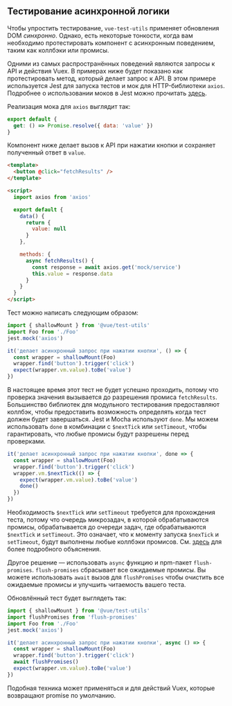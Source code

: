 ## Тестирование асинхронной логики

Чтобы упростить тестирование, `vue-test-utils` применяет обновления DOM _синхронно_. Однако, есть некоторые тонкости, когда вам необходимо протестировать компонент с асинхронным поведением, таким как коллбэки или промисы.

Одними из самых распространённых поведений являются запросы к API и действия Vuex. В примерах ниже будет показано как протестировать метод, который делает запрос к API. В этом примере используется Jest для запуска тестов и мок для HTTP-библиотеки `axios`. Подробнее о использовании моков в Jest можно прочитать [здесь](https://facebook.github.io/jest/docs/en/manual-mocks.html#content).

Реализация мока для `axios` выглядит так:

```js
export default {
  get: () => Promise.resolve({ data: 'value' })
}
```

Компонент ниже делает вызов к API при нажатии кнопки и сохраняет полученный ответ в `value`.

```html
<template>
  <button @click="fetchResults" />
</template>

<script>
  import axios from 'axios'

  export default {
    data() {
      return {
        value: null
      }
    },

    methods: {
      async fetchResults() {
        const response = await axios.get('mock/service')
        this.value = response.data
      }
    }
  }
</script>
```

Тест можно написать следующим образом:

```js
import { shallowMount } from '@vue/test-utils'
import Foo from './Foo'
jest.mock('axios')

it('делает асинхронный запрос при нажатии кнопки', () => {
  const wrapper = shallowMount(Foo)
  wrapper.find('button').trigger('click')
  expect(wrapper.vm.value).toBe('value')
})
```

В настоящее время этот тест не будет успешно проходить, потому что проверка значения вызывается до разрешения промиса `fetchResults`. Большинство библиотек для модульного тестирования предоставляют коллбэк, чтобы предоставить возможность определять когда тест должен будет завершаться. Jest и Mocha используют `done`. Мы можем использовать `done` в комбинации с `$nextTick` или `setTimeout`, чтобы гарантировать, что любые промисы будут разрешены перед проверками.

```js
it('делает асинхронный запрос при нажатии кнопки', done => {
  const wrapper = shallowMount(Foo)
  wrapper.find('button').trigger('click')
  wrapper.vm.$nextTick(() => {
    expect(wrapper.vm.value).toBe('value')
    done()
  })
})
```

Необходимость `$nextTick` или `setTimeout` требуется для прохождения теста, потому что очередь микрозадач, в которой обрабатываются промисы, обрабатывается до очереди задач, где обрабатываются `$nextTick` и `setTimeout`. Это означает, что к моменту запуска `$nexTick` и `setTimeout`, будут выполнены любые коллбэки промисов. См. [здесь](https://jakearchibald.com/2015/tasks-microtasks-queues-and-schedules/) для более подробного объяснения.

Другое решение — использовать `async` функцию и npm-пакет `flush-promises`. `flush-promises` сбрасывает все ожидаемые промисы. Вы можете использовать `await` вызов для `flushPromises` чтобы очистить все ожидаемые промисы и улучшить читаемость вашего теста.

Обновлённый тест будет выглядеть так:

```js
import { shallowMount } from '@vue/test-utils'
import flushPromises from 'flush-promises'
import Foo from './Foo'
jest.mock('axios')

it('делает асинхронный запрос при нажатии кнопки', async () => {
  const wrapper = shallowMount(Foo)
  wrapper.find('button').trigger('click')
  await flushPromises()
  expect(wrapper.vm.value).toBe('value')
})
```

Подобная техника может применяться и для действий Vuex, которые возвращают promise по умолчанию.
